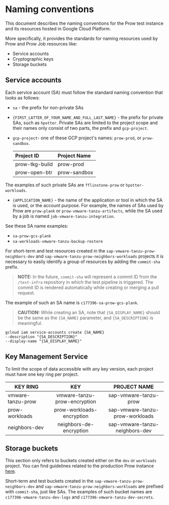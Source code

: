# Naming conventions

This document describes the naming conventions for the Prow test instance and its resources hosted in Google Cloud Platform.

More specifically, it provides the standards for naming resources used by Prow and Prow Job resources like:
- Service accounts
- Cryptographic keys
- Storage buckets


## Service accounts

Each service account (SA) must follow the standard naming convention that looks as follows:
- `sa` - the prefix for non-private SAs
- `{FIRST_LATTER_OF_YOUR_NAME_AND_FULL_LAST_NAME}` - the prefix for private SAs, such as `hpotter`.
Private SAs are limited to the project scope and their names only consist of two parts, the prefix and `gcp-project`.

- `gcp-project`- one of these GCP project's names: `prow-prod`, or `prow-sandbox`.

    | Project ID   | Project Name |
    | :-----------------| :---------------- |
    | prow-tkg-build | prow-prod |
    | prow-open-btr | prow-sandbox |
The examples of such private SAs are `fflinstone-prow` or `hpotter-workloads`.
- `{APPLICATION_NAME}` - the name of the application or tool in which the SA is used, or the account purpose. For example, the names of SAs used by Prow are `prow-plank` or `prow-vmware-tanzu-artifacts`, while the SA used by a job is named `job-vmware-tanzu-integration`.

See these SA name examples:
- `sa-prow-gcs-plank`
- `sa-workloads-vmware-tanzu-backup-restore`

For short-term and test resources created in the `sap-vmware-tanzu-prow-neighbors-dev` and `sap-vmware-tanzu-prow-neighbors-workloads` projects it is necessary to easily identify a group of resources by adding the `commit-sha` prefix.

> **NOTE:** In the future, `commit-sha` will represent a commit ID from the `/test-infra` repository in which the test pipeline is triggered. The commit ID is rendered automatically while creating or merging a pull request.

The example of such an SA name is `c177396-sa-prow-gcs-plank`.

> **CAUTION:** While creating an SA, note that `{SA_DISPLAY_NAME}` should be the same as the `{SA_NAME}` parameter, and `{SA_DESCRIPTION}` is meaningful.

```
gcloud iam service-accounts create {SA_NAME}
--description "{SA_DESCRIPTION}"
--display-name "{SA_DISPLAY_NAME}"
```

## Key Management Service

To limit the scope of data accessible with any key version, each project must have one key ring per project.

| KEY RING         | KEY | PROJECT NAME           |
| ------------- |:-------------:|:-------------:|
| vmware-tanzu-prow |  vmware-tanzu-prow-encryption |sap-vmware-tanzu-prow |
| prow-workloads | prow-workloads-encryption |sap-vmware-tanzu-prow-workloads |
| neighbors-dev | neighbors-de-encryption |sap-vmware-tanzu-neighbors-dev |


## Storage buckets

This section only refers to buckets created either on the `dev` or `workloads` project. You can find guidelines related to the production Prow instance [here](./production-cluster-configuration.md).

Short-term and test buckets created in the `sap-vmware-tanzu-prow-neighbors-dev` and `sap-vmware-tanzu-prow-neighbors-workloads` are prefixed with `commit-sha`, just like SAs.
The examples of such bucket names are `c177396-vmware-tanzu-dev-logs` and `c177396-vmware-tanzu-dev-secrets`.
